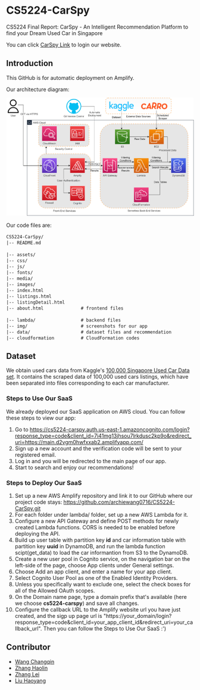 # CS5224-CarSpy
CS5224 Final Report: CarSpy - An Intelligent Recommendation Platform to find your Dream Used Car in Singapore

You can click [CarSpy Link](https://cs5224-carspy.auth.us-east-1.amazoncognito.com/login?response_type=code&client_id=7i41mg13jhsou7lrkdusc2kp9o&redirect_uri=https://main.d2vgm0hwfxxab2.amplifyapp.com/) to login our website.


## Introduction
This GitHub is for automatic deployment on Amplify.

Our architecture diagram: 

![alt text](./img/Architecture_Diagram.jpg)


Our code files are:
```
CS5224-CarSpy/
|-- README.md

|-- assets/                 
|-- css/
|-- js/
|-- fonts/
|-- media/
|-- images/
|-- index.html
|-- listings.html
|-- listingDetail.html
|-- about.html              # frontend files

|-- lambda/                 # backend files
|-- img/                    # screenshots for our app
|-- data/                   # dataset files and recommendation
|-- cloudformation          # CloudFormation codes
```

## Dataset
We obtain used cars data from Kaggle's [100,000 Singapore Used Car Data set](https://www.kaggle.com/datasets/adityadesai13/used-car-dataset-ford-and-mercedes). It contains the scraped data of 100,000 used cars listings, which have been separated into files corresponding to each car manufacturer.

### Steps to Use Our SaaS
We already deployed our SaaS application on AWS cloud. You can follow these steps to view our app:
1. Go to https://cs5224-carspy.auth.us-east-1.amazoncognito.com/login?response_type=code&client_id=7i41mg13jhsou7lrkdusc2kp9o&redirect_uri=https://main.d2vgm0hwfxxab2.amplifyapp.com/
2. Sign up a new account and the verification code will be sent to your registered email.
3. Log in and you will be redirected to the main page of our app.
4. Start to search and enjoy our recommendations!

### Steps to Deploy Our SaaS
1. Set up a new AWS Amplify repository and link it to our GitHub where our project code stays: https://github.com/archiewang0716/CS5224-CarSpy.git
2. For each folder under lambda/ folder, set up a new AWS Lambda for it.
3. Configure a new API Gateway and define POST methods for newly created Lambda functions. CORS is needed to be enabled before deploying the API.
4. Build up user table with partition key **id** and car information table with partition key **uuid** in DynamoDB, and run the lambda function scipt(get_data) to load the car informantion from S3 to the DynamoDB.
5. Create a new user pool in Cognito service, on the navigation bar on the left-side of the page, choose App clients under General settings.
6. Choose Add an app client, and enter a name for your app client.
7. Select Cognito User Pool as one of the Enabled Identity Providers.
8. Unless you specifically want to exclude one, select the check boxes for all of the Allowed OAuth scopes.
9. On the Domain name page, type a domain prefix that's available (here we choose **cs5224-carspy**) and save all changes.
10. Configure the callback URL to the Amplify website url you have just created, and the sigp up page url is "https://your_domain/login?response_type=code&client_id=your_app_client_id&redirect_uri=your_callback_url".
Then you can follow the Steps to Use Our SaaS :')

## Contributor
- [Wang Changqin](https://github.com/archiewang0716)
- [Zhang Haolin](https://github.com/A0236053M)
- [Zhang Lei](https://github.com/AronnZzz)
- [Liu Haoyang](https://github.com/Ethan601)
